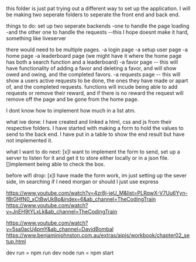 this folder is just pat trying out a different way to set up the application.
I will be making two seperate folders to seperate the front end and back end.

things to do:
set up two seperate backends
-one to handle the page loading
-and the other one to handle the requests
--this I hope doesnt make it hard, something like liveserver

there would need to be multiple pages.
-a login page
-a setup user page
-a home page
-a leaderboard page (we might have it where the home page has both a search function and a leaderboard)
-a favor page -- this will have functionality of adding a favor and deleting a favor, and will show owed and owing, and the completed favors.
-a requests page -- this will show a users active requests to be done, the ones they have made or apart of, and the completed requests. functions will incude being able to add requests or remove their reward, and if there is no reward the request will remove off the page and be gone from the home page.

I dont know how to implement how much in a list atm.

what ive done:
I have created and linked a html, css and js from their respective folders.
I have started with making a form to hold the values to send to the back end.
I have put in a table to show the end result but have not implemented it.

what I want to do next:
[x]I want to implement the form to send, set up a server to listen for it and get it to store either locally or in a json file.
[]implement being able to check the box.

before wifi drop:
[x]I have made the form work, im just setting up the sever side, im searching if I need morgan or should I just use express

https://www.youtube.com/watch?v=4zr8j-jeU_M&list=PLRqwX-V7Uu6Yyn-fBtGHfN0_xCtBwUkBp&index=6&ab_channel=TheCodingTrain
https://www.youtube.com/watch?v=JnEH9tYLxLk&ab_channel=TheCodingTrain

https://www.youtube.com/watch?v=5sa0acU4pmY&ab_channel=DavidBombal
https://www.benjaminjohnston.com.au/extras/aipjs/workbook/chapter02_setup.html

dev run = npm run dev
node run = npm start


